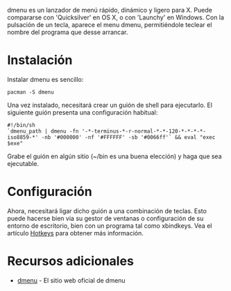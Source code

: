 dmenu es un lanzador de menú rápido, dinámico y ligero para X. Puede compararse con 'Quicksilver' en OS X, o con 'Launchy' en Windows. Con la pulsación de un tecla, aparece el menu dmenu, permitiéndole teclear el nombre del programa que desse arrancar.

# Instalación

Instalar dmenu es sencillo:

```
pacman -S dmenu

```

Una vez instalado, necesitará crear un guión de shell para ejecutarlo. El siguiente guión presenta una configuración habitual:

```
#!/bin/sh
`dmenu_path | dmenu -fn '-*-terminus-*-r-normal-*-*-120-*-*-*-*-iso8859-*' -nb '#000000' -nf '#FFFFFF' -sb '#0066ff'` && eval "exec $exe"

```

Grabe el guión en algún sitio (~/bin es una buena elección) y haga que sea ejecutable.

# Configuración

Ahora, necesitará ligar dicho guión a una combinación de teclas. Esto puede hacerse bien via su gestor de ventanas o configuración de su entorno de escritorio, bien con un programa tal como xbindkeys. Vea el artículo [Hotkeys](/index.php/Hotkeys "Hotkeys") para obtener más información.

# Recursos adicionales

*   [dmenu](http://www.suckless.org/wiki/tools/xlib) - El sitio web oficial de dmenu
